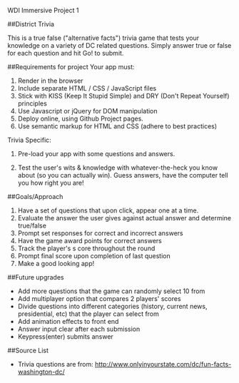 WDI Immersive Project 1

##District Trivia

This is a true false ("alternative facts") trivia game that tests your knowledge on a variety of DC related questions.
Simply answer true or false for each question and hit Go! to submit.

##Requirements for project
Your app must:

1. Render in the browser
2. Include separate HTML / CSS / JavaScript files
3. Stick with KISS (Keep It Stupid Simple) and DRY (Don't Repeat Yourself) principles
4. Use Javascript or jQuery for DOM manipulation
5. Deploy online, using Github Project pages.
6. Use semantic markup for HTML and CSS (adhere to best practices)

Trivia Specific:
1. Pre-load your app with some questions and answers.

2. Test the user's wits & knowledge with whatever-the-heck you know about (so you can actually win). Guess answers, have the computer tell you how right you are!

##Goals/Approach
1. Have a set of questions that upon click, appear one at a time.
2. Evaluate the answer the user gives against actual answer and determine true/false
3. Prompt set responses for correct and incorrect answers
4. Have the game award points for correct answers
5. Track the player's s core throughout the round
6. Prompt final score upon completion of last question
7. Make a good looking app!


##Future upgrades
- Add more questions that the game can randomly select 10 from
- Add multiplayer option that compares 2 players' scores
- Divide questions into different categories (history, current news, presidential, etc) that the player can select from
- Add animation effects to front end
- Answer input clear after each submission
- Keypress(enter) submits answer

##Source List
- Trivia questions are from: http://www.onlyinyourstate.com/dc/fun-facts-washington-dc/
